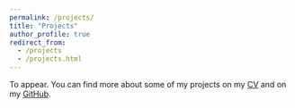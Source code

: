 ```yaml
---
permalink: /projects/
title: "Projects"
author_profile: true
redirect_from: 
  - /projects
  - /projects.html
---
```


To appear.
You can find more about some of my projects on my [CV](https://elyasbny.github.io/files/CV_EB.pdf) and on my [GitHub](https://github.com/elyasbny).
